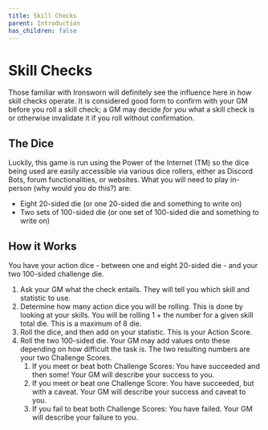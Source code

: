 ```yaml
---
title: Skill Checks
parent: Introduction
has_children: false
---
```


# Skill Checks

Those familiar with Ironsworn will definitely see the influence here in how skill checks operate. It is considered good form to confirm with your GM before you roll a skill check; a GM may decide *for you* what a skill check is or otherwise invalidate it if you roll without confirmation.

## The Dice

Luckily, this game is run using the Power of the Internet (TM) so the dice being used are easily accessible via various dice rollers, either as Discord Bots, forum functionalities, or websites. What you will need to play in-person (why would you do this?) are:

* Eight 20-sided die (or one 20-sided die and something to write on)
* Two sets of 100-sided die (or one set of 100-sided die and something to write on)

## How it Works

You have your action dice - between one and eight 20-sided die - and your two 100-sided challenge die.

1. Ask your GM what the check entails. They will tell you which skill and statistic to use.
2. Determine how many action dice you will be rolling. This is done by looking at your skills. You will be rolling 1 + the number for a given skill total die. This is a maximum of 8 die.
3. Roll the dice, and then add on your statistic. This is your Action Score.
4. Roll the two 100-sided die. Your GM may add values onto these depending on how difficult the task is. The two resulting numbers are your two Challenge Scores.
    1. If you meet or beat both Challenge Scores: You have succeeded and then some! Your GM will describe your success to you.
    2. If you meet or beat one Challenge Score: You have succeeded, but with a caveat. Your GM will describe your success and caveat to you.
    3. If you fail to beat both Challenge Scores: You have failed. Your GM will describe your failure to you.
